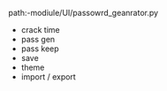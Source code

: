 path:-modiule/UI/passowrd_geanrator.py
+ crack time
+ pass gen
+ pass keep
+ save
+ theme
+ import / export 
